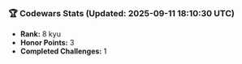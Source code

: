 ### 🏆 Codewars Stats (Updated: 2025-09-11 18:10:30 UTC)

- **Rank:** 8 kyu
- **Honor Points:** 3
- **Completed Challenges:** 1
